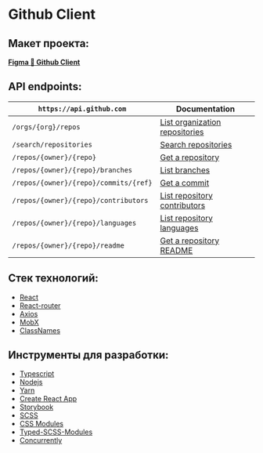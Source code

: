 # Github Client

## Макет проекта:

[**Figma 🔸 Github Client**](https://www.figma.com/file/xS1HZPihGT3NpSigyxSAm8/%D0%9F%D1%80%D0%BE%D0%B5%D0%BA%D1%82%D1%8B?node-id=0%3A1)

## API endpoints:

| `https://api.github.com`              | Documentation                                |
| ------------------------------------- | -------------------------------------------- |
| `/orgs/{org}/repos`                   | [List organization repositories][list]       |
| `/search/repositories`                | [Search repositories][search]                |
| `/repos/{owner}/{repo}`               | [Get a repository][repo]                     |
| `/repos/{owner}/{repo}/branches`      | [List branches][branches]                    |
| `/repos/{owner}/{repo}/commits/{ref}` | [Get a commit][commit]                       |
| `/repos/{owner}/{repo}/contributors`  | [List repository contributors][contributors] |
| `/repos/{owner}/{repo}/languages`     | [List repository languages][languages]       |
| `/repos/{owner}/{repo}/readme`        | [Get a repository README][readme]            |

[list]: https://docs.github.com/en/rest/repos/repos#list-organization-repositories
[search]: https://docs.github.com/en/rest/search#search-repositories
[repo]: https://docs.github.com/en/rest/repos/repos#get-a-repository
[branches]: https://docs.github.com/en/rest/branches/branches#list-branches
[commit]: https://docs.github.com/en/rest/commits/commits#get-a-commit
[contributors]: https://docs.github.com/en/rest/repos/repos#list-repository-contributors
[languages]: https://docs.github.com/en/rest/repos/repos#list-repository-languages
[readme]: https://docs.github.com/en/rest/repos/contents#get-a-repository-readme

## Стек технологий:

- [React](https://reactjs.org/docs/getting-started.html)
- [React-router](https://reactrouter.com/docs/en/v6)
- [Axios](https://axios-http.com/docs/intro)
- [MobX](https://mobx.js.org/README.html)
- [ClassNames](https://github.com/JedWatson/classnames)

## Инструменты для разработки:

- [Typescript](https://www.typescriptlang.org/docs/)
- [Nodejs](https://nodejs.org/en/)
- [Yarn](https://yarnpkg.com/getting-started)
- [Create React App](https://create-react-app.dev/docs/getting-started)
- [Storybook](https://storybook.js.org/docs/react/get-started/introduction)
- [SCSS](https://sass-lang.com/documentation/)
- [CSS Modules](https://github.com/css-modules/css-modules)
- [Typed-SCSS-Modules](https://github.com/skovy/typed-scss-modules)
- [Concurrently](https://github.com/open-cli-tools/concurrently)
